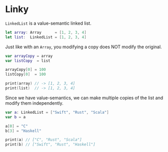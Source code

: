 # Linky

`LinkedList` is a value-semantic linked list.
```swift
let array: Array      = [1, 2, 3, 4]
let list:  LinkedList = [1, 2, 3, 4]
```

Just like with an `Array`, you modifying a copy does NOT modify the original.
```swift
var arrayCopy = array
var listCopy  = list

arrayCopy[0] = 100
listCopy[0]  = 100

print(array) // -> [1, 2, 3, 4]
print(list)  // -> [1, 2, 3, 4]
```

Since we have value-semantics, we can make multiple copies of the list and modify them independently.
```swift
var a: LinkedList = ["Swift", "Rust", "Scala"]
var b = a

a[0] = "C"
b[3] = "Haskell"

print(a) // ["C", "Rust", "Scala"]
print(b) // ["Swift", "Rust", "Haskell"]
```
